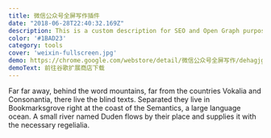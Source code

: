 ```yaml
---
title: 微信公众号全屏写作插件
date: "2018-06-28T22:40:32.169Z"
description: This is a custom description for SEO and Open Graph purposes, rather than the default generated excerpt. Simply add a description field to the frontmatter.
color: '#1BAD23'
category: tools
cover: 'weixin-fullscreen.jpg'
demo: https://chrome.google.com/webstore/detail/微信公众号全屏写作/dehagjgefepfeldnhgalganefodnbcfk?hl=zh-CN
demoText: 前往谷歌扩展商店下载
---
```


Far far away, behind the word mountains, far from the countries Vokalia and
Consonantia, there live the blind texts. Separated they live in Bookmarksgrove
right at the coast of the Semantics, a large language ocean. A small river named
Duden flows by their place and supplies it with the necessary regelialia.
